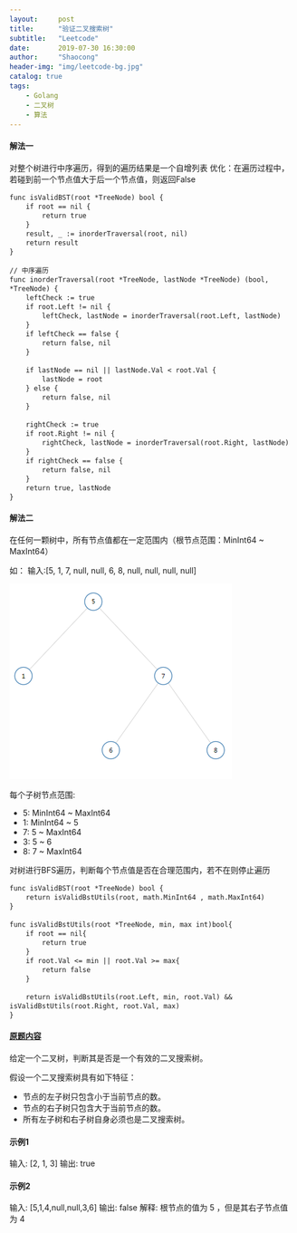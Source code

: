 ```yaml
---
layout:     post
title:      "验证二叉搜索树"
subtitle:   "Leetcode"
date:       2019-07-30 16:30:00
author:     "Shaocong"
header-img: "img/leetcode-bg.jpg"
catalog: true
tags:
    - Golang
    - 二叉树
    - 算法
---
```


#### 解法一

对整个树进行中序遍历，得到的遍历结果是一个自增列表
优化：在遍历过程中，若碰到前一个节点值大于后一个节点值，则返回False

```golang
func isValidBST(root *TreeNode) bool {
    if root == nil {
        return true
    }
    result, _ := inorderTraversal(root, nil)
    return result
}

// 中序遍历
func inorderTraversal(root *TreeNode, lastNode *TreeNode) (bool, *TreeNode) {
    leftCheck := true
    if root.Left != nil {
        leftCheck, lastNode = inorderTraversal(root.Left, lastNode)
    }
    if leftCheck == false {
        return false, nil
    }

    if lastNode == nil || lastNode.Val < root.Val {
        lastNode = root
    } else {
        return false, nil
    }

    rightCheck := true
    if root.Right != nil {
        rightCheck, lastNode = inorderTraversal(root.Right, lastNode)
    }
    if rightCheck == false {
        return false, nil
    }
    return true, lastNode
}
```

#### 解法二

在任何一颗树中，所有节点值都在一定范围内（根节点范围：MinInt64 ~ MaxInt64）

如： 输入:[5, 1, 7, null, null, 6, 8, null, null, null, null]

![img](/img/in-post/vaild_BST.png)

每个子树节点范围:

* 5: MinInt64 ~ MaxInt64
* 1: MinInt64 ~ 5
* 7: 5 ~ MaxInt64
* 3: 5 ~ 6
* 8: 7 ~ MaxInt64

对树进行BFS遍历，判断每个节点值是否在合理范围内，若不在则停止遍历

```golang
func isValidBST(root *TreeNode) bool {
    return isValidBstUtils(root, math.MinInt64 , math.MaxInt64)
} 

func isValidBstUtils(root *TreeNode, min, max int)bool{
    if root == nil{
        return true
    }
    if root.Val <= min || root.Val >= max{
        return false
    }

    return isValidBstUtils(root.Left, min, root.Val) && isValidBstUtils(root.Right, root.Val, max)
}
```

#### [原题内容](https://leetcode-cn.com/explore/interview/card/top-interview-questions-easy/7/trees/48/)

给定一个二叉树，判断其是否是一个有效的二叉搜索树。

假设一个二叉搜索树具有如下特征：

* 节点的左子树只包含小于当前节点的数。
* 节点的右子树只包含大于当前节点的数。
* 所有左子树和右子树自身必须也是二叉搜索树。

#### 示例1
输入: [2, 1, 3]
输出: true

#### 示例2
输入: [5,1,4,null,null,3,6]
输出: false
解释: 根节点的值为 5 ，但是其右子节点值为 4